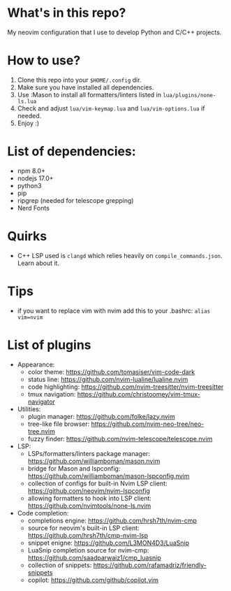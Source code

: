 # What's in this repo?
My neovim configuration that I use to develop Python and C/C++ projects.

# How to use?
1. Clone this repo into your `$HOME/.config` dir.
2. Make sure you have installed all dependencies.
3. Use :Mason to install all formatters/linters listed in `lua/plugins/none-ls.lua`
4. Check and adjust `lua/vim-keymap.lua` and `lua/vim-options.lua` if needed.
5. Enjoy :)

# List of dependencies:
- npm 8.0+
- nodejs 17.0+
- python3
- pip
- ripgrep (needed for telescope grepping)
- Nerd Fonts

# Quirks
- C++ LSP used is `clangd` which relies heavily on `compile_commands.json`. Learn about it.

# Tips
- if you want to replace vim with nvim add this to your .bashrc:
    `alias vim=nvim`

# List of plugins
- Appearance:
    - color theme:       https://github.com/tomasiser/vim-code-dark
    - status line:       https://github.com/nvim-lualine/lualine.nvim
    - code highlighting: https://github.com/nvim-treesitter/nvim-treesitter
    - tmux navigation:   https://github.com/christoomey/vim-tmux-navigator
- Utilities:
    - plugin manager:         https://github.com/folke/lazy.nvim
    - tree-like file browser: https://github.com/nvim-neo-tree/neo-tree.nvim
    - fuzzy finder:           https://github.com/nvim-telescope/telescope.nvim
- LSP:
    - LSPs/formatters/linters package manager:            https://github.com/williamboman/mason.nvim
    - bridge for Mason and lspconfig:                     https://github.com/williamboman/mason-lspconfig.nvim
    - collection of configs for built-in Nvim LSP client: https://github.com/neovim/nvim-lspconfig
    - allowing formatters to hook into LSP client:        https://github.com/nvimtools/none-ls.nvim
- Code completion:
    - completions engine:                      https://github.com/hrsh7th/nvim-cmp
    - source for neovim's built-in LSP client: https://github.com/hrsh7th/cmp-nvim-lsp
    - snippet enigne:                          https://github.com/L3MON4D3/LuaSnip
    - LuaSnip completion source for nvim-cmp:  https://github.com/saadparwaiz1/cmp_luasnip
    - collection of snippets:                  https://github.com/rafamadriz/friendly-snippets
    - copilot:                                 https://github.com/github/copilot.vim

